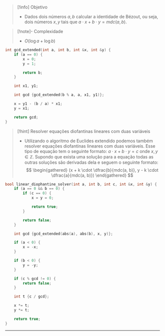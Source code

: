 > [!info] Objetivo
> - Dados dois números $a, b$ calcular a identidade de Bézout, ou seja, dois números $x, y$ tais que $a \cdot x + b \cdot y = mdc(a, b)$.

> [!note]- Complexidade
> - $O(\log a + \log b)$

```cpp
int gcd_extended(int a, int b, int &x, int &y) {
    if (a == 0) {
        x = 0;
        y = 1;

        return b;
    }

    int x1, y1;

    int gcd {gcd_extended(b % a, a, x1, y1)};

    x = y1 - (b / a) * x1;
    y = x1;

    return gcd;
}
```

> [!hint] Resolver equações diofantinas lineares com duas variáveis
> - Utilizando o algoritmo de Euclides extendido podemos também resolver equações diofantinas lineares com duas variáveis. Esse tipo de equação tem o seguinte formato: $a \cdot x + b \cdot y = c$ onde $x, y \in \mathbb{Z}$. Supondo que exista uma solução para a equação todas as outras soluções são derivadas dela e seguem o seguinte formato:
> $$
> \begin{gathered}
> (x + k \cdot \dfrac{b}{mdc(a, b)}, y - k \cdot \dfrac{a}{mdc(a, b)})
> \end{gathered}
> $$

```cpp
bool linear_diophantine_solver(int a, int b, int c, int &x, int &y) {
    if (a == 0 && b == 0) {
        if (c == 0) {
            x = y = 0;

            return true;
        }

        return false;
    }

    int gcd {gcd_extended(abs(a), abs(b), x, y)};

    if (a < 0) {
        x = -x; 
    }

    if (b < 0) {
        y = -y;
    }

    if (c % gcd != 0) {
        return false;
    }

    int t {c / gcd};

    x *= t;
    y *= t;

    return true;
}
```

---